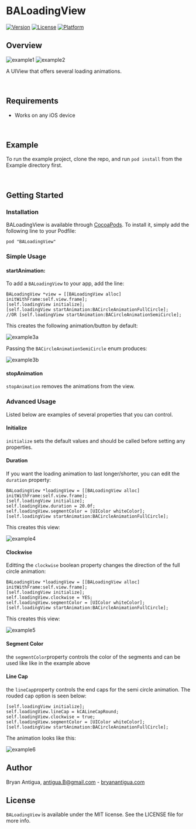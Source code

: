 # BALoadingView

[![Version](https://img.shields.io/cocoapods/v/BALoadingView.svg?style=flat)](http://cocoapods.org/pods/BALoadingView)
[![License](https://img.shields.io/cocoapods/l/BALoadingView.svg?style=flat)](http://cocoapods.org/pods/BALoadingView)
[![Platform](https://img.shields.io/cocoapods/p/BALoadingView.svg?style=flat)](http://cocoapods.org/pods/BALoadingView)

## Overview
![example1](https://github.com/antiguab/BALoadingView/blob/master/readmeAssets/example1.gif)
![example2](https://github.com/antiguab/BALoadingView/blob/master/readmeAssets/example2.gif)


A UIView that offers several loading animations.

<br/>

## Requirements
* Works on any iOS device

<br/>

## Example

To run the example project, clone the repo, and run `pod install` from the Example directory first.

<br/>

## Getting Started
### Installation

BALoadingView is available through [CocoaPods](http://cocoapods.org). To install
it, simply add the following line to your Podfile:

```
pod "BALoadingView"
```

### Simple Usage


#### startAnimation:
To add a `BALoadingView` to your app, add the line:

```objc
BALoadingView *view = [[BALoadingView alloc] initWithFrame:self.view.frame];
[self.loadingView initialize];
[self.loadingView startAnimation:BACircleAnimationFullCircle];
//OR [self.loadingView startAnimation:BACircleAnimationSemiCircle];
```

This creates the following animation/button by default:

![example3a](https://github.com/antiguab/BALoadingView/blob/master/readmeAssets/example3a.gif)

Passing the `BACircleAnimationSemiCircle` enum produces:

![example3b](https://github.com/antiguab/BALoadingView/blob/master/readmeAssets/example3b.gif)


#### stopAnimation
`stopAnimation` removes the animations from the view.

### Advanced Usage
Listed below are examples of several properties that you can control. 

#### Initialize
`initialize` sets the default values and should be called before setting any properties.

#### Duration

If you want the loading animation to last longer/shorter, you can edit the `duration` property:

```objc
BALoadingView *loadingView = [[BALoadingView alloc] initWithFrame:self.view.frame];
[self.loadingView initialize];
self.loadingView.duration = 20.0f;
self.loadingView.segmentColor = [UIColor whiteColor];
[self.loadingView startAnimation:BACircleAnimationFullCircle];
```
This creates this view:

![example4](https://github.com/antiguab/BALoadingView/blob/master/readmeAssets/example4.gif)

#### Clockwise 

Editting the `clockwise` boolean property changes the direction of the full circle animation:

```objc
BALoadingView *loadingView = [[BALoadingView alloc] initWithFrame:self.view.frame];
[self.loadingView initialize];
self.loadingView.clockwise = YES;
self.loadingView.segmentColor = [UIColor whiteColor];
[self.loadingView startAnimation:BACircleAnimationFullCircle];
```
This creates this view:

![example5](https://github.com/antiguab/BALoadingView/blob/master/readmeAssets/example5.gif)

#### Segment Color 

the `segmentColor`property controls the color of the segments and can be used like like in the example above

#### Line Cap

the `lineCap`property controls the end caps for the semi circle animation. The rouded cap option is seen below:

```objc
[self.loadingView initialize];
self.loadingView.lineCap = kCALineCapRound;
self.loadingView.clockwise = true;
self.loadingView.segmentColor = [UIColor whiteColor];
[self.loadingView startAnimation:BACircleAnimationFullCircle];
```

The animation looks like this:

![example6](https://github.com/antiguab/BALoadingView/blob/master/readmeAssets/example6.gif)

## Author

Bryan Antigua, antigua.B@gmail.com - [bryanantigua.com](bryanantigua.com)


## License

`BALoadingView` is available under the MIT license. See the LICENSE file for more info.

